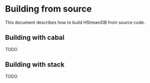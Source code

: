 Building from source
====================

This document describes how to build HStreamDB from source code.


## Building with cabal

TODO


## Building with stack

TODO
